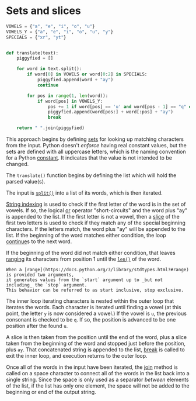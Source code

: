 # Sets and slices

```python
VOWELS = {"a", "e", "i", "o", "u"}
VOWELS_Y = {"a", "e", "i", "o", "u", "y"}
SPECIALS = {"xr", "yt"}


def translate(text):
    piggyfied = []

    for word in text.split():
        if word[0] in VOWELS or word[0:2] in SPECIALS:
            piggyfied.append(word + "ay")
            continue

        for pos in range(1, len(word)):
            if word[pos] in VOWELS_Y:
                pos += 1 if word[pos] == 'u' and word[pos - 1] == "q" else 0
                piggyfied.append(word[pos:] + word[:pos] + "ay")
                break

    return " ".join(piggyfied)

```

This approach begins by defining [sets][set] for looking up matching characters from the input.
Python doesn't _enforce_ having real constant values,
but the sets are defined with all uppercase letters, which is the naming convention for a Python [constant][const].
It indicates that the value is not intended to be changed.

The `translate()` function begins by defining the list which will hold the parsed value(s).

The input is [`split()`][split] into a list of its words, which is then iterated.

[String indexing][string-indexing] is used to check if the first letter of the word is in the set of vowels.
If so, the logical [or][logical-or] operator "short-circuits" and the word plus "ay" is appended to the list.
If the first letter is not a vowel, then a [slice][slicing] of the first two letters is used to check if they match any of the special beginning characters.
If the letters match, the word plus "ay" will be appended to the list.
If the beginning of the word matches either condition, the loop [continue][continue]s to the next word.

If the beginning of the word did not match either condition,
that leaves [ranging][ranging] its characters from position 1 until the [`len()`][len] of the word.

~~~~exercism/note
When a [range](https://docs.python.org/3/library/stdtypes.html?#range) is provided two arguments,
it generates values from the `start` argument up to _but not including_ the `stop` argument.
This behavior can be referred to as start inclusive, stop exclusive.
~~~~

The inner loop iterating characters is nested within the outer loop that iterates the words.
Each character is iterated until finding a vowel (at this point, the letter `y` is now considered a vowel.)
If the vowel is `u`, the previous consonant is checked to be `q`. 
If so, the position is advanced to be one position after the found `u`.

A slice is then taken from the position until the end of the word,
plus a slice taken from the beginning of the word and stopped just before the position, plus `ay`.
That concatenated string is appended to the list, [break][break] is called to exit the inner loop,
and execution returns to the outer loop.

Once all of the words in the input have been iterated,
the [join][join] method is called on a space character to connect all of the words in the list back into a single string.
Since the space is only used as a separator _between_ elements of the list, if the list has only one element,
the space will not be added to the beginning or end of the output string.
 
[set]: https://docs.python.org/3/library/stdtypes.html?#set
[const]: https://realpython.com/python-constants/
[split]: https://docs.python.org/3/library/stdtypes.html?#str.split
[string-indexing]: https://realpython.com/lessons/string-indexing/
[logical-or]: https://realpython.com/python-or-operator/
[continue]: https://docs.python.org/3/reference/simple_stmts.html#the-continue-statement
[ranging]: https://www.w3schools.com/python/gloss_python_for_range.asp
[range]: https://docs.python.org/3/library/stdtypes.html?#range
[len]: https://docs.python.org/3/library/functions.html?#len
[slicing]: https://www.learnbyexample.org/python-string-slicing/
[break]: https://docs.python.org/3/reference/simple_stmts.html#the-break-statement
[join]: https://docs.python.org/3/library/stdtypes.html?#str.join
